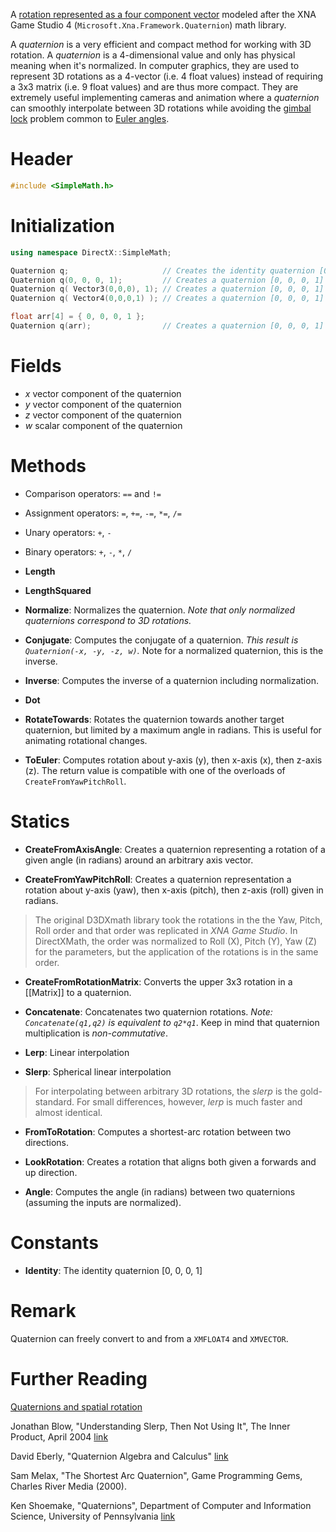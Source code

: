 A [rotation represented as a four component vector](https://en.wikipedia.org/wiki/Quaternion) modeled after the XNA Game Studio 4 (``Microsoft.Xna.Framework.Quaternion``) math library.

A *quaternion* is a very efficient and compact method for working with 3D rotation. A *quaternion* is a 4-dimensional value and only has physical meaning when it's normalized. In computer graphics, they are used to represent 3D rotations as a 4-vector (i.e. 4 float values) instead of requiring a 3x3 matrix (i.e. 9 float values) and are thus more compact. They are extremely useful implementing cameras and animation where a *quaternion* can smoothly interpolate between 3D rotations while avoiding the [gimbal lock](https://en.wikipedia.org/wiki/Gimbal_lock) problem common to [Euler angles](https://en.wikipedia.org/wiki/Euler_angles). 

# Header
```cpp
#include <SimpleMath.h>
```

# Initialization

```cpp
using namespace DirectX::SimpleMath;

Quaternion q;                     // Creates the identity quaternion [0, 0, 0, 1]
Quaternion q(0, 0, 0, 1);         // Creates a quaternion [0, 0, 0, 1]
Quaternion q( Vector3(0,0,0), 1); // Creates a quaternion [0, 0, 0, 1]
Quaternion q( Vector4(0,0,0,1) ); // Creates a quaternion [0, 0, 0, 1]

float arr[4] = { 0, 0, 0, 1 };
Quaternion q(arr);                // Creates a quaternion [0, 0, 0, 1]
```

# Fields
* *x* vector component of the quaternion
* *y* vector component of the quaternion
* *z* vector component of the quaternion
* *w* scalar component of the quaternion

# Methods
* Comparison operators: ``==`` and ``!=``

* Assignment operators: ``=``, ``+=``, ``-=``, ``*=``, ``/=``

* Unary operators: ``+``, ``-``

* Binary operators: ``+``, ``-``, ``*``, ``/``

* **Length**

* **LengthSquared**

* **Normalize**: Normalizes the quaternion. _Note that only normalized quaternions correspond to 3D rotations._

* **Conjugate**: Computes the conjugate of a quaternion. _This result is ``Quaternion(-x, -y, -z, w)``._ Note for a normalized quaternion, this is the inverse.

* **Inverse**: Computes the inverse of a quaternion including normalization.

* **Dot**

* **RotateTowards**: Rotates the quaternion towards another target quaternion, but limited by a maximum angle in radians. This is useful for animating rotational changes.

* **ToEuler**: Computes rotation about y-axis (y), then x-axis (x), then z-axis (z). The return value is compatible with one of the overloads of ``CreateFromYawPitchRoll``.

# Statics

* **CreateFromAxisAngle**: Creates a quaternion representing a rotation of a given angle (in radians) around an arbitrary axis vector.

* **CreateFromYawPitchRoll**: Creates a quaternion representation a rotation about y-axis (yaw), then x-axis (pitch), then z-axis (roll) given in radians.

> The original D3DXmath library took the rotations in the the Yaw, Pitch, Roll order and that order was replicated in *XNA Game Studio*. In DirectXMath, the order was normalized to Roll (X), Pitch (Y), Yaw (Z)  for the parameters, but the application of the rotations is in the same order.

* **CreateFromRotationMatrix**: Converts the upper 3x3 rotation in a [[Matrix]] to a quaternion.

* **Concatenate**: Concatenates two quaternion rotations. _Note: ``Concatenate(q1,q2)`` is equivalent to ``q2*q1``_. Keep in mind that quaternion multiplication is *non-commutative*.

* **Lerp**: Linear interpolation

* **Slerp**: Spherical linear interpolation

> For interpolating between arbitrary 3D rotations, the *slerp* is the gold-standard. For small differences, however, *lerp* is much faster and almost identical.

* **FromToRotation**: Computes a shortest-arc rotation between two directions.

* **LookRotation**: Creates a rotation that aligns both given a forwards and up direction.

* **Angle**: Computes the angle (in radians) between two quaternions (assuming the inputs are normalized).

# Constants
* **Identity**: The identity quaternion [0, 0, 0, 1]

# Remark
Quaternion can freely convert to and from a ``XMFLOAT4`` and ``XMVECTOR``.

# Further Reading
[Quaternions and spatial rotation](https://en.wikipedia.org/wiki/Quaternions_and_spatial_rotation)  

Jonathan Blow, "Understanding Slerp, Then Not Using It", The Inner Product, April 2004 [link](http://number-none.com/product/Understanding%20Slerp,%20Then%20Not%20Using%20It/)

David Eberly, "Quaternion Algebra and Calculus" [link](http://www.geometrictools.com/Documentation/Quaternions.pdf)

Sam Melax, "The Shortest Arc Quaternion", Game Programming Gems, Charles River Media (2000).

Ken Shoemake, "Quaternions", Department of Computer and Information Science, University of Pennsylvania [link](http://www.cs.ucr.edu/~vbz/resources/quatut.pdf)
